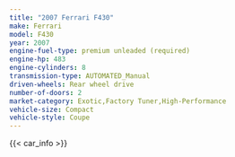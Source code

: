 ```yaml
---
title: "2007 Ferrari F430"
make: Ferrari
model: F430
year: 2007
engine-fuel-type: premium unleaded (required)
engine-hp: 483
engine-cylinders: 8
transmission-type: AUTOMATED_Manual
driven-wheels: Rear wheel drive
number-of-doors: 2
market-category: Exotic,Factory Tuner,High-Performance
vehicle-size: Compact
vehicle-style: Coupe
---
```


{{< car_info >}}
